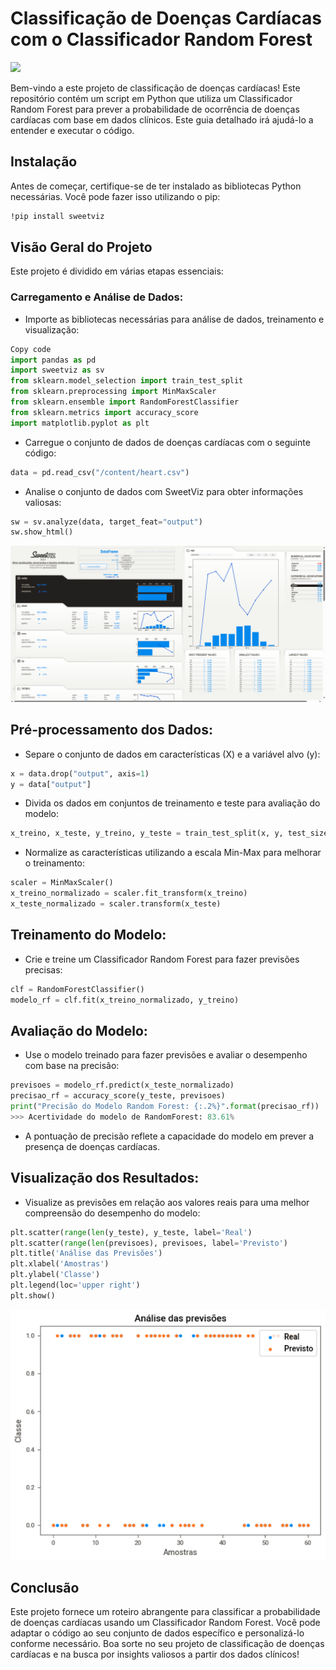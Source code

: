 # Classificação de Doenças Cardíacas com o Classificador Random Forest

<img src="https://jaleko-blog-files.s3.amazonaws.com/wp-content/uploads/2020/01/23110233/large-anatomia-do-coracao.png"/>

Bem-vindo a este projeto de classificação de doenças cardíacas! Este repositório contém um script em Python que utiliza um Classificador Random Forest para prever a probabilidade de ocorrência de doenças cardíacas com base em dados clínicos. Este guia detalhado irá ajudá-lo a entender e executar o código.

## Instalação
Antes de começar, certifique-se de ter instalado as bibliotecas Python necessárias. Você pode fazer isso utilizando o pip:
```bash
!pip install sweetviz
```

## Visão Geral do Projeto
Este projeto é dividido em várias etapas essenciais:

### Carregamento e Análise de Dados:

- Importe as bibliotecas necessárias para análise de dados, treinamento e visualização:

``` python
Copy code
import pandas as pd
import sweetviz as sv
from sklearn.model_selection import train_test_split
from sklearn.preprocessing import MinMaxScaler
from sklearn.ensemble import RandomForestClassifier
from sklearn.metrics import accuracy_score
import matplotlib.pyplot as plt
```

- Carregue o conjunto de dados de doenças cardíacas com o seguinte código:

```python
data = pd.read_csv("/content/heart.csv")
```

- Analise o conjunto de dados com SweetViz para obter informações valiosas:

```python
sw = sv.analyze(data, target_feat="output")
sw.show_html()
```

<img src="dash_heart_dg.png"/>

## Pré-processamento dos Dados:

- Separe o conjunto de dados em características (X) e a variável alvo (y):

```python
x = data.drop("output", axis=1)
y = data["output"]
```

- Divida os dados em conjuntos de treinamento e teste para avaliação do modelo:

```python
x_treino, x_teste, y_treino, y_teste = train_test_split(x, y, test_size=0.2, random_state=42)
```

- Normalize as características utilizando a escala Min-Max para melhorar o treinamento:

```python
scaler = MinMaxScaler()
x_treino_normalizado = scaler.fit_transform(x_treino)
x_teste_normalizado = scaler.transform(x_teste)
```

## Treinamento do Modelo:

- Crie e treine um Classificador Random Forest para fazer previsões precisas:

```python
clf = RandomForestClassifier()
modelo_rf = clf.fit(x_treino_normalizado, y_treino)
```
## Avaliação do Modelo:

- Use o modelo treinado para fazer previsões e avaliar o desempenho com base na precisão:

```python
previsoes = modelo_rf.predict(x_teste_normalizado)
precisao_rf = accuracy_score(y_teste, previsoes)
print("Precisão do Modelo Random Forest: {:.2%}".format(precisao_rf))
>>> Acertividade do modelo de RandomForest: 83.61%
```
- A pontuação de precisão reflete a capacidade do modelo em prever a presença de doenças cardíacas.

## Visualização dos Resultados:

- Visualize as previsões em relação aos valores reais para uma melhor compreensão do desempenho do modelo:

```python
plt.scatter(range(len(y_teste), y_teste, label='Real')
plt.scatter(range(len(previsoes), previsoes, label='Previsto')
plt.title('Análise das Previsões')
plt.xlabel('Amostras')
plt.ylabel('Classe')
plt.legend(loc='upper right')
plt.show()
```

<img src="grafico_coracao.png"/>

## Conclusão
Este projeto fornece um roteiro abrangente para classificar a probabilidade de doenças cardíacas usando um Classificador Random Forest. Você pode adaptar o código ao seu conjunto de dados específico e personalizá-lo conforme necessário. Boa sorte no seu projeto de classificação de doenças cardíacas e na busca por insights valiosos a partir dos dados clínicos!
